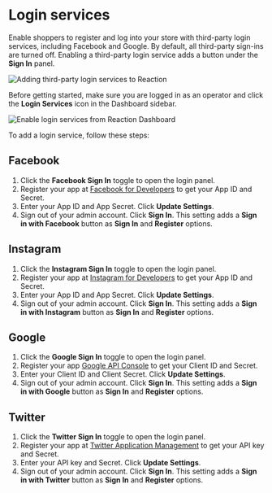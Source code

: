 # Login services

Enable shoppers to register and log into your store with third-party login services, including Facebook and Google. By default, all third-party sign-ins are turned off. Enabling a third-party login service adds a button under the **Sign In** panel.

![Adding third-party login services to Reaction](/assets/admin-login-services.png)

Before getting started, make sure you are logged in as an operator and click the <i class="font-icon fa fa-sign-in"></i> **Login Services** icon in the Dashboard sidebar.

![Enable login services from Reaction Dashboard](/assets/admin-dashboard-login-services.png)

To add a login service, follow these steps:

## Facebook

1. Click the **Facebook Sign In** toggle to open the login panel.
2.  Register your app at [Facebook for Developers](https://developers.facebook.com/apps) to get your App ID and Secret.
3.  Enter your App ID and App Secret. Click **Update Settings**.
4.  Sign out of your admin account. Click **Sign In**. This setting adds a **Sign in with Facebook** button as **Sign In** and **Register** options.

## Instagram

1. Click the **Instagram Sign In** toggle to open the login panel.
2.  Register your app at [Instagram for Developers](https://www.instagram.com/developer/) to get your App ID and Secret.
3.  Enter your App ID and App Secret. Click **Update Settings**.
4.  Sign out of your admin account. Click **Sign In**. This setting adds a **Sign in with Instagram** button as **Sign In** and **Register** options.

## Google

1. Click the **Google Sign In** toggle to open the login panel.
2.  Register your app [Google API Console](https://console.developers.google.com/projectselector/apis/library?pli=1) to get your Client ID and Secret.
3.  Enter your Client ID and Client Secret. Click **Update Settings**.
4.  Sign out of your admin account. Click **Sign In**. This setting adds a **Sign in with Google** button as **Sign In** and **Register** options.

## Twitter

1. Click the **Twitter Sign In** toggle to open the login panel.
2.  Register your app at [Twitter Application Management](https://apps.twitter.com/) to get your API key and Secret.
3.  Enter your API key and Secret. Click **Update Settings**.
4.  Sign out of your admin account. Click **Sign In**. This setting adds a **Sign in with Twitter** button as **Sign In** and **Register** options.
